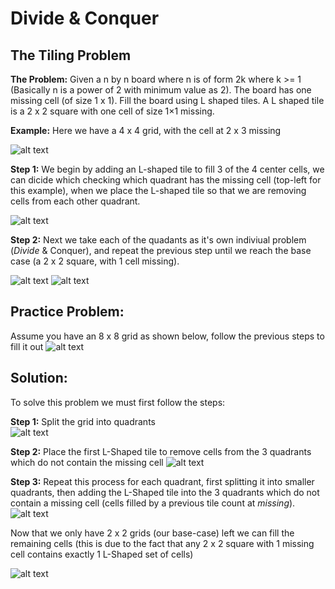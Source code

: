 # Divide & Conquer
## The Tiling Problem

**The Problem:** Given a n by n board where n is of form 2k where k >= 1 (Basically n is a power of 2 with minimum value as 2). The board has one missing cell (of size 1 x 1). Fill the board using L shaped tiles. A L shaped tile is a 2 x 2 square with one cell of size 1×1 missing.

**Example:** Here we have a 4 x 4 grid, with the cell at 2 x 3 missing

![alt text](https://github.com/CameronDeLone/Pics/blob/master/Grid.jpg "Grid")

**Step 1:** We begin by adding an L-shaped tile to fill 3 of the 4 center cells, we can dicide which checking which quadrant has the missing cell (top-left for this example), when we place the L-shaped tile so that we are removing cells from each other quadrant.

![alt text](https://github.com/CameronDeLone/Pics/blob/master/Grid-1Filled.jpg "Grid First Tile")

**Step 2:** Next we take each of the quadants as it's own indiviual problem (*Divide* & Conquer), and repeat the previous step until we reach the base case (a 2 x 2 square, with 1 cell missing).

![alt text](https://github.com/CameronDeLone/Pics/blob/master/Grid-2Filled.jpg "Grid Second Tile")
![alt text](https://github.com/CameronDeLone/Pics/blob/master/Grid-Filled.jpg "Grid Fully Filled")

## Practice Problem:

Assume you have an 8 x 8 grid as shown below, follow the previous steps to fill it out
![alt text](https://github.com/CameronDeLone/Pics/blob/master/8x8-Grid.jpg "8x8 Grid")

## Solution:

To solve this problem we must first follow the steps:

**Step 1:** Split the grid into quadrants                                                                      
![alt text](https://github.com/CameronDeLone/Pics/blob/master/8x8-Grid-Quadrants.jpg "8x8 Grid with Quadrants")

**Step 2:** Place the first L-Shaped tile to remove cells from the 3 quadrants which do not contain the missing cell
![alt text](https://github.com/CameronDeLone/Pics/blob/master/8x8-Grid-Quadrants-1.jpg "8x8 Grid with Quadrants")

**Step 3:** Repeat this process for each quadrant, first splitting it into smaller quadrants, then adding the L-Shaped tile into the 3 quadrants which do not contain a missing cell (cells filled by a previous tile count at *missing*).
![alt text](https://github.com/CameronDeLone/Pics/blob/master/8x8-Grid-Quadrants.jpg "8x8 Grid with Quadrants")

Now that we only have 2 x 2 grids (our base-case) left we can fill the remaining cells (this is due to the fact that any 2 x 2 square with 1 missing cell contains exactly 1 L-Shaped set of cells)

![alt text](https://github.com/CameronDeLone/Pics/blob/master/8x8-Grid-Quadrants-Filled.jpg "8x8 Grid with Quadrants")

